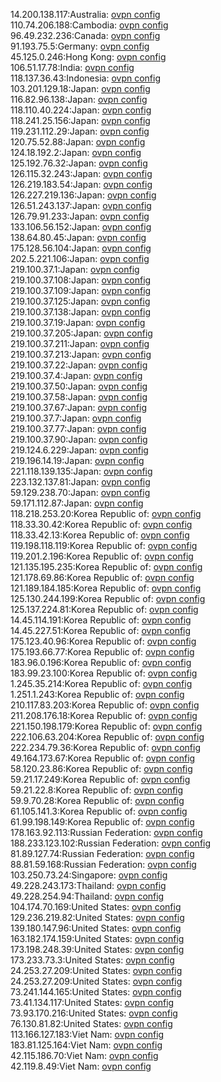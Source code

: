 14.200.138.117:Australia: [ovpn config](vpn/14_200_138_117.ovpn)  
110.74.206.188:Cambodia: [ovpn config](vpn/110_74_206_188.ovpn)  
96.49.232.236:Canada: [ovpn config](vpn/96_49_232_236.ovpn)  
91.193.75.5:Germany: [ovpn config](vpn/91_193_75_5.ovpn)  
45.125.0.246:Hong Kong: [ovpn config](vpn/45_125_0_246.ovpn)  
106.51.17.78:India: [ovpn config](vpn/106_51_17_78.ovpn)  
118.137.36.43:Indonesia: [ovpn config](vpn/118_137_36_43.ovpn)  
103.201.129.18:Japan: [ovpn config](vpn/103_201_129_18.ovpn)  
116.82.96.138:Japan: [ovpn config](vpn/116_82_96_138.ovpn)  
118.110.40.224:Japan: [ovpn config](vpn/118_110_40_224.ovpn)  
118.241.25.156:Japan: [ovpn config](vpn/118_241_25_156.ovpn)  
119.231.112.29:Japan: [ovpn config](vpn/119_231_112_29.ovpn)  
120.75.52.88:Japan: [ovpn config](vpn/120_75_52_88.ovpn)  
124.18.192.2:Japan: [ovpn config](vpn/124_18_192_2.ovpn)  
125.192.76.32:Japan: [ovpn config](vpn/125_192_76_32.ovpn)  
126.115.32.243:Japan: [ovpn config](vpn/126_115_32_243.ovpn)  
126.219.183.54:Japan: [ovpn config](vpn/126_219_183_54.ovpn)  
126.227.219.136:Japan: [ovpn config](vpn/126_227_219_136.ovpn)  
126.51.243.137:Japan: [ovpn config](vpn/126_51_243_137.ovpn)  
126.79.91.233:Japan: [ovpn config](vpn/126_79_91_233.ovpn)  
133.106.56.152:Japan: [ovpn config](vpn/133_106_56_152.ovpn)  
138.64.80.45:Japan: [ovpn config](vpn/138_64_80_45.ovpn)  
175.128.56.104:Japan: [ovpn config](vpn/175_128_56_104.ovpn)  
202.5.221.106:Japan: [ovpn config](vpn/202_5_221_106.ovpn)  
219.100.37.1:Japan: [ovpn config](vpn/219_100_37_1.ovpn)  
219.100.37.108:Japan: [ovpn config](vpn/219_100_37_108.ovpn)  
219.100.37.109:Japan: [ovpn config](vpn/219_100_37_109.ovpn)  
219.100.37.125:Japan: [ovpn config](vpn/219_100_37_125.ovpn)  
219.100.37.138:Japan: [ovpn config](vpn/219_100_37_138.ovpn)  
219.100.37.19:Japan: [ovpn config](vpn/219_100_37_19.ovpn)  
219.100.37.205:Japan: [ovpn config](vpn/219_100_37_205.ovpn)  
219.100.37.211:Japan: [ovpn config](vpn/219_100_37_211.ovpn)  
219.100.37.213:Japan: [ovpn config](vpn/219_100_37_213.ovpn)  
219.100.37.22:Japan: [ovpn config](vpn/219_100_37_22.ovpn)  
219.100.37.4:Japan: [ovpn config](vpn/219_100_37_4.ovpn)  
219.100.37.50:Japan: [ovpn config](vpn/219_100_37_50.ovpn)  
219.100.37.58:Japan: [ovpn config](vpn/219_100_37_58.ovpn)  
219.100.37.67:Japan: [ovpn config](vpn/219_100_37_67.ovpn)  
219.100.37.7:Japan: [ovpn config](vpn/219_100_37_7.ovpn)  
219.100.37.77:Japan: [ovpn config](vpn/219_100_37_77.ovpn)  
219.100.37.90:Japan: [ovpn config](vpn/219_100_37_90.ovpn)  
219.124.6.229:Japan: [ovpn config](vpn/219_124_6_229.ovpn)  
219.196.14.19:Japan: [ovpn config](vpn/219_196_14_19.ovpn)  
221.118.139.135:Japan: [ovpn config](vpn/221_118_139_135.ovpn)  
223.132.137.81:Japan: [ovpn config](vpn/223_132_137_81.ovpn)  
59.129.238.70:Japan: [ovpn config](vpn/59_129_238_70.ovpn)  
59.171.112.87:Japan: [ovpn config](vpn/59_171_112_87.ovpn)  
118.218.253.20:Korea Republic of: [ovpn config](vpn/118_218_253_20.ovpn)  
118.33.30.42:Korea Republic of: [ovpn config](vpn/118_33_30_42.ovpn)  
118.33.42.13:Korea Republic of: [ovpn config](vpn/118_33_42_13.ovpn)  
119.198.118.119:Korea Republic of: [ovpn config](vpn/119_198_118_119.ovpn)  
119.201.2.196:Korea Republic of: [ovpn config](vpn/119_201_2_196.ovpn)  
121.135.195.235:Korea Republic of: [ovpn config](vpn/121_135_195_235.ovpn)  
121.178.69.86:Korea Republic of: [ovpn config](vpn/121_178_69_86.ovpn)  
121.189.184.185:Korea Republic of: [ovpn config](vpn/121_189_184_185.ovpn)  
125.130.244.199:Korea Republic of: [ovpn config](vpn/125_130_244_199.ovpn)  
125.137.224.81:Korea Republic of: [ovpn config](vpn/125_137_224_81.ovpn)  
14.45.114.191:Korea Republic of: [ovpn config](vpn/14_45_114_191.ovpn)  
14.45.227.51:Korea Republic of: [ovpn config](vpn/14_45_227_51.ovpn)  
175.123.40.96:Korea Republic of: [ovpn config](vpn/175_123_40_96.ovpn)  
175.193.66.77:Korea Republic of: [ovpn config](vpn/175_193_66_77.ovpn)  
183.96.0.196:Korea Republic of: [ovpn config](vpn/183_96_0_196.ovpn)  
183.99.23.100:Korea Republic of: [ovpn config](vpn/183_99_23_100.ovpn)  
1.245.35.214:Korea Republic of: [ovpn config](vpn/1_245_35_214.ovpn)  
1.251.1.243:Korea Republic of: [ovpn config](vpn/1_251_1_243.ovpn)  
210.117.83.203:Korea Republic of: [ovpn config](vpn/210_117_83_203.ovpn)  
211.208.176.18:Korea Republic of: [ovpn config](vpn/211_208_176_18.ovpn)  
221.150.198.179:Korea Republic of: [ovpn config](vpn/221_150_198_179.ovpn)  
222.106.63.204:Korea Republic of: [ovpn config](vpn/222_106_63_204.ovpn)  
222.234.79.36:Korea Republic of: [ovpn config](vpn/222_234_79_36.ovpn)  
49.164.173.67:Korea Republic of: [ovpn config](vpn/49_164_173_67.ovpn)  
58.120.23.86:Korea Republic of: [ovpn config](vpn/58_120_23_86.ovpn)  
59.21.17.249:Korea Republic of: [ovpn config](vpn/59_21_17_249.ovpn)  
59.21.22.8:Korea Republic of: [ovpn config](vpn/59_21_22_8.ovpn)  
59.9.70.28:Korea Republic of: [ovpn config](vpn/59_9_70_28.ovpn)  
61.105.141.3:Korea Republic of: [ovpn config](vpn/61_105_141_3.ovpn)  
61.99.198.149:Korea Republic of: [ovpn config](vpn/61_99_198_149.ovpn)  
178.163.92.113:Russian Federation: [ovpn config](vpn/178_163_92_113.ovpn)  
188.233.123.102:Russian Federation: [ovpn config](vpn/188_233_123_102.ovpn)  
81.89.127.74:Russian Federation: [ovpn config](vpn/81_89_127_74.ovpn)  
88.81.59.168:Russian Federation: [ovpn config](vpn/88_81_59_168.ovpn)  
103.250.73.24:Singapore: [ovpn config](vpn/103_250_73_24.ovpn)  
49.228.243.173:Thailand: [ovpn config](vpn/49_228_243_173.ovpn)  
49.228.254.94:Thailand: [ovpn config](vpn/49_228_254_94.ovpn)  
104.174.70.169:United States: [ovpn config](vpn/104_174_70_169.ovpn)  
129.236.219.82:United States: [ovpn config](vpn/129_236_219_82.ovpn)  
139.180.147.96:United States: [ovpn config](vpn/139_180_147_96.ovpn)  
163.182.174.159:United States: [ovpn config](vpn/163_182_174_159.ovpn)  
173.198.248.39:United States: [ovpn config](vpn/173_198_248_39.ovpn)  
173.233.73.3:United States: [ovpn config](vpn/173_233_73_3.ovpn)  
24.253.27.209:United States: [ovpn config](vpn/24_253_27_209.ovpn)  
24.253.27.209:United States: [ovpn config](vpn/24_253_27_209.ovpn)  
73.241.144.165:United States: [ovpn config](vpn/73_241_144_165.ovpn)  
73.41.134.117:United States: [ovpn config](vpn/73_41_134_117.ovpn)  
73.93.170.216:United States: [ovpn config](vpn/73_93_170_216.ovpn)  
76.130.81.82:United States: [ovpn config](vpn/76_130_81_82.ovpn)  
113.166.127.183:Viet Nam: [ovpn config](vpn/113_166_127_183.ovpn)  
183.81.125.164:Viet Nam: [ovpn config](vpn/183_81_125_164.ovpn)  
42.115.186.70:Viet Nam: [ovpn config](vpn/42_115_186_70.ovpn)  
42.119.8.49:Viet Nam: [ovpn config](vpn/42_119_8_49.ovpn)  
